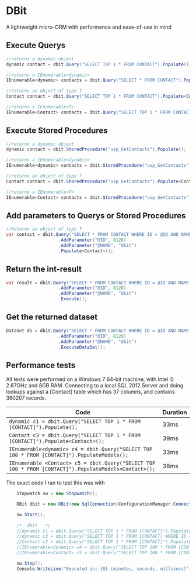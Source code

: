 DBit
====

A lightweight micro-ORM with performance and ease-of-use in mind


Execute Querys
-------------------------
```C#
//returns a dynamic object
dynamic contact = dbit.Query("SELECT TOP 1 * FROM CONTACT").Populate();

//returns a IEnumerable<dynamic>
IEnumerable<dynamic> contacts = dbit.Query("SELECT * FROM CONTACT").PopulateModels();

//returns an object of type T
Contact contact = dbit.Query("SELECT TOP 1 * FROM CONTACT").Populate<Contact>();

//returns a IEnumerable<T>
IEnumerable<Contact> contacts = dbit.Query("SELECT TOP 1 * FROM CONTACT").PopulateModels<Contact>();
```

Execute Stored Procedures
-------------------------
```C#
//returns a dynamic object
dynamic contact = dbit.StoredProcedure("usp_GetContacts").Populate();

//returns a IEnumerable<dynamic>
IEnumerable<dynamic> contacts = dbit.StoredProcedure("usp_GetContacts").PopulateModels();

//returns an object of type T
Contact contact = dbit.StoredProcedure("usp_GetContacts").Populate<Contact>();

//returns a IEnumerable<T>
IEnumerable<Contact> contacts = dbit.StoredProcedure("usp_GetContacts").PopulateModels<Contact>();
```

Add parameters to Querys or Stored Procedures
-------------------------
```C#
//Returns an object of type T
var contact = dbit.Query("SELECT * FROM CONTACT WHERE ID = @ID AND NAME = @NAME")
                    .AddParameter("@ID", 8128)
                    .AddParameter("@NAME", "dbit")
                    .Populate<Contact>();
```
Return the int-result
-------------------------
```C#
var result = dbit.Query("SELECT * FROM CONTACT WHERE ID = @ID AND NAME = @NAME")
                    .AddParameter("@ID", 8128)
                    .AddParameter("@NAME", "dbit")
                    .Execute();
```
Get the returned dataset
-------------------------
```C#
DataSet ds = dbit.Query("SELECT * FROM CONTACT WHERE ID = @ID AND NAME = @NAME")
                    .AddParameter("@ID", 8128)
                    .AddParameter("@NAME", "dbit")
                    .ExecuteDataSet();
```

Performance tests
-------------------------

All tests were performed on a Windows 7 64-bit machine, with Intel i5 2.67GHz and 8GB RAM. 
Connecting to a local SQL 2012 Server and doing lookups against a [Contact] table which has 37 columns, and contains 380207 records.

| Code         |  Duration |
|------------- |---------- |
|`dynamic c1 = dbit.Query("SELECT TOP 1 * FROM [CONTACT]").Populate();`| 33ms |
|`Contact c3 = dbit.Query("SELECT TOP 1 * FROM [CONTACT]").Populate<Contact>();`| 39ms |
|`IEnumerable<dynamic> c4 = dbit.Query("SELECT TOP 100 * FROM [CONTACT]").PopulateModels();`| 33ms |
|`IEnumerable <Contact> c5 = dbit.Query("SELECT TOP 100 * FROM [CONTACT]").PopulateModels<Contact>();`| 38ms |

The exact code I ran to test this was with
```C#
    Stopwatch sw = new Stopwatch();

    DBit dbit = new DBit(new SqlConnection(ConfigurationManager.ConnectionStrings["DBConnection_DEV"].ToString()));

    sw.Start();
    
    /*  dbit   */
    //dynamic c1 = dbit.Query("SELECT TOP 1 * FROM [CONTACT]").Populate();
    //dynamic c2 = dbit.Query("SELECT TOP 1 * FROM [CONTACT] WHERE ID = @ID").AddParameter("@ID", 15318).Populate();
    //Contact c3 = dbit.Query("SELECT TOP 1 * FROM [CONTACT]").Populate<Contact>();
    //IEnumerable<dynamic> c4 = dbit.Query("SELECT TOP 100 * FROM [CONTACT]").PopulateModels();
    //IEnumerable<Contact> c5 = dbit.Query("SELECT TOP 100 * FROM [CONTACT]").PopulateModels<Contact>();

    sw.Stop();
    Console.WriteLine("Executed in: {0} (minutes, seconds, millisecs)", sw.Elapsed.ToString("mm\\:ss\\.fff"));

```
